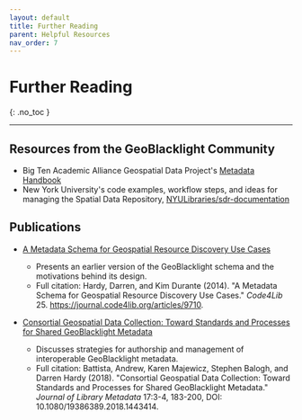 ```yaml
---
layout: default
title: Further Reading
parent: Helpful Resources
nav_order: 7
---
```


# Further Reading
{: .no_toc }

---

## Resources from the GeoBlacklight Community

* Big Ten Academic Alliance Geospatial Data Project's [Metadata Handbook](https://z.umn.edu/gbl-handbook)
* New York University's code examples, workflow steps, and ideas for managing the Spatial Data Repository, [NYULibraries/sdr-documentation](https://github.com/NYULibraries/sdr-documentation)

## Publications

* [A Metadata Schema for Geospatial Resource Discovery Use Cases](https://journal.code4lib.org/articles/9710)
  * Presents an earlier version of the GeoBlacklight schema and the motivations behind its design.
  * Full citation: Hardy, Darren, and Kim Durante (2014). "A Metadata Schema for Geospatial Resource Discovery Use Cases." *Code4Lib* 25. https://journal.code4lib.org/articles/9710.

* [Consortial Geospatial Data Collection: Toward Standards and Processes for Shared GeoBlacklight Metadata](https://doi.org/10.31229/osf.io/kp5r6)
  * Discusses strategies for authorship and management of interoperable GeoBlacklight metadata.
  * Full citation: Battista, Andrew, Karen Majewicz, Stephen Balogh, and Darren Hardy (2018). "Consortial Geospatial Data Collection: Toward Standards and Processes for Shared GeoBlacklight Metadata." *Journal of Library Metadata* 17:3-4, 183-200, DOI: 10.1080/19386389.2018.1443414.
